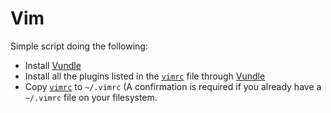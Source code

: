 Vim
===


Simple script doing the following:

* Install [Vundle](https://github.com/VundleVim/Vundle.vim)
* Install all the plugins listed in the [`vimrc`](vimrc) file through [Vundle](https://github.com/VundleVim/Vundle.vim)
* Copy [`vimrc`](vimrc) to `~/.vimrc` (A confirmation is required if you already have a `~/.vimrc` file on your
  filesystem.
